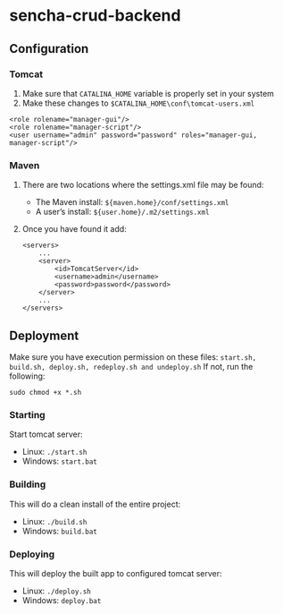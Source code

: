 # sencha-crud-backend

## Configuration

### Tomcat

1. Make sure that ```CATALINA_HOME``` variable is properly set in your system
2. Make these changes to ```$CATALINA_HOME\conf\tomcat-users.xml```
```
<role rolename="manager-gui"/>
<role rolename="manager-script"/>
<user username="admin" password="password" roles="manager-gui, manager-script"/>
```
### Maven

1. There are two locations where the settings.xml file may be found:
   - The Maven install: ```${maven.home}/conf/settings.xml```
   - A user’s install: ```${user.home}/.m2/settings.xml```

2. Once you have found it add:
   ```
   <servers>
       ...
       <server>
           <id>TomcatServer</id>
           <username>admin</username>
           <password>password</password>
       </server>
       ...
   </servers>
   ``` 
## Deployment

Make sure you have execution permission on these files:
```start.sh, build.sh, deploy.sh, redeploy.sh and undeploy.sh```
If not, run the following:
```
sudo chmod +x *.sh
```

### Starting

Start tomcat server:
  - Linux: ```./start.sh```
  - Windows: ```start.bat```

### Building

This will do a clean install of the entire project:
  - Linux: ```./build.sh```
  - Windows: ```build.bat```

### Deploying

This will deploy the built app to configured tomcat server:
  - Linux: ```./deploy.sh```
  - Windows: ```deploy.bat```
